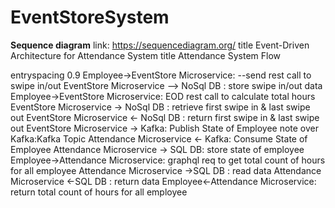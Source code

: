 # EventStoreSystem
**Sequence diagram**
link: https://sequencediagram.org/
title Event-Driven Architecture for Attendance System
title Attendance System Flow

entryspacing 0.9
Employee->EventStore Microservice: --send rest call to swipe in/out
EventStore Microservice --> NoSql DB : store swipe in/out data
Employee->EventStore Microservice: EOD rest call to calculate total hours
EventStore Microservice -> NoSql DB : retrieve first swipe in & last swipe out
EventStore Microservice <- NoSql DB : return first swipe in & last swipe out
EventStore Microservice -> Kafka: Publish State of Employee
note over Kafka:Kafka Topic
Attendance Microservice <- Kafka: Consume State of Employee
Attendance Microservice -> SQL DB: store state of employee
Employee->Attendance Microservice: graphql req to get total count of hours for all employee
Attendance Microservice ->SQL DB : read data
Attendance Microservice <-SQL DB : return data
Employee<-Attendance Microservice: return total count of hours for all employee
